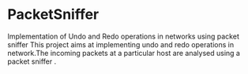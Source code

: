 # PacketSniffer
Implementation of Undo and Redo operations in networks using packet sniffer
  This project aims at implementing undo and redo operations in network.The incoming packets at a particular host are analysed using a packet sniffer .
